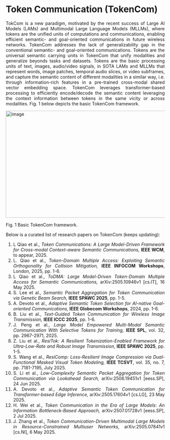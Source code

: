 # Token Communication (TokenCom)

<div align="justify">

TokCom is a new paradigm, motivated by the recent success of Large AI Models (LAMs) and Multimodal Large Language Models (MLLMs), where tokens are the unified units of computations and communications, enabling efficient semantic- and goal-oriented communications in future wireless networks. TokenCom addresses the lack of generalizability gap in the conventional semantic- and goal-oriented communications. Tokens are the universal semantic carrying units in TokenCom that unify modalities and generalize beyonds tasks and datasets. Tokens are the basic processing units of text, images, audio/video signals, in SOTA LAMs and MLLMs that represent words, image patches, temporal audio slices, or video subframes, and capture the semantic content of different modalities in a similar way, i.e. through information-rich features in a pre-trained cross-modal shared vector embedding space. TokenCom leverages transformer-based processing to efficiently encode/decode the semantic content leveraging the context information between tokens in the same vicity or across modalities. Fig. 1 below depicts the basic TokenCom framework.

<img width="850" height="339" alt="image" src="https://github.com/user-attachments/assets/f4e67b08-4ec7-448c-afc5-d435a9790977" />

Fig. 1 Basic TokenCom framework.

Below is a curated list of research papers on TokenCom (keeps updating):

1. L Qiao et al., *Token Communications: A Large Model-Driven Framework for Cross-modal Context-aware Semantic Communications,* **IEEE WCM**, to appear, 2025.
2. L. Qiao et al., *Token-Domain Multiple Access: Exploiting Semantic Orthogonality for Collision Mitigation,* **IEEE INFOCOM Workshops**, London, 2025, pp. 1-6.
3. L Qiao et al., *ToDMA: Large Model-Driven Token-Domain Multiple Access for Semantic Communications,* arXiv:2505.10946v1 [cs.IT], 16 May 2025.
4. S. Lee et al., *Semantic Packet Aggregation for Token Communication via Genetic Beam Search,* **IEEE SPAWC 2025**, pp. 1-5.
5. A. Devoto et al., *Adaptive Semantic Token Selection for AI-native Goal-oriented Communications,* **IEEE Globecom Workshops**, 2024, pp. 1-6. 
6. B. Liu et al., *Text-Guided Token Communication for Wireless Image Transmission,* **IEEE ICCC 2025**, pp. 1-6.
7. J. Peng et al., *Large Model Empowered Multi-Modal Semantic Communication With Selective Tokens for Training,* **IEEE SPL**, vol. 32, pp. 2967-2971, 2025.
8. Z. Liu et al., *ResiTok: A Resilient Tokenization-Enabled Framework for Ultra-Low-Rate and Robust Image Transmission,* **IEEE SPAWC 2025**, pp. 1-5.
9. S. Wang et al., *ResiComp: Loss-Resilient Image Compression via Dual-Functional Masked Visual Token Modeling,* **IEEE TCSVT**, vol. 35, no. 7, pp. 7181-7195, July 2025.
10. S. Li et al., *Low-Complexity Semantic Packet Aggregation for Token Communication via Lookahead Search,* arXiv:2506.19451v1 [eess.SP], 24 Jun 2025.
11. A. Devoto et al., *Adaptive Semantic Token Communication for Transformer-based Edge Inference,* arXiv:2505.17604v1 [cs.LG], 23 May 2025.
12. H. Wei et al., *Token Communication in the Era of Large Models: An Information Bottleneck-Based Approach,* arXiv:2507.01728v1 [eess.SP], 2 Jul 2025.
13. J. Zhang et al., *Token Communication-Driven Multimodal Large Models in Resource-Constrained Multiuser Networks,* arXiv:2505.07841v1 [cs.NI], 6 May 2025.

</div>
